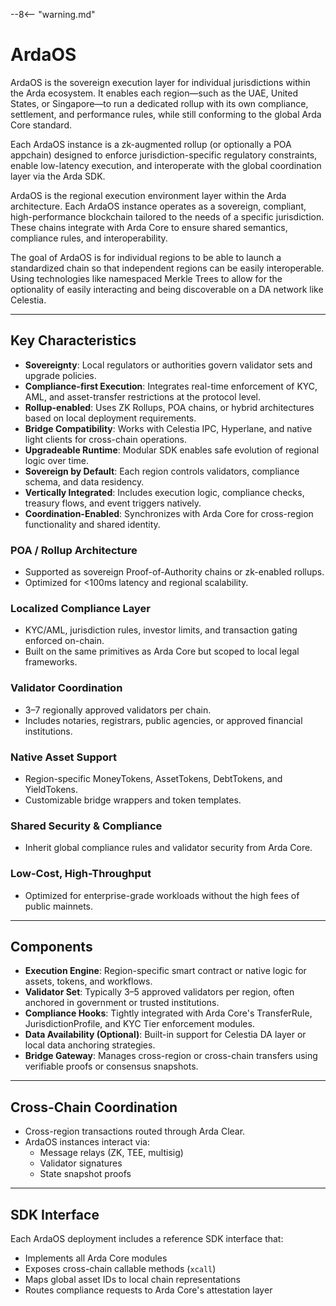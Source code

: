 --8<-- "warning.md"
# ArdaOS

ArdaOS is the sovereign execution layer for individual jurisdictions within the Arda ecosystem. It enables each region—such as the UAE, United States, or Singapore—to run a dedicated rollup with its own compliance, settlement, and performance rules, while still conforming to the global Arda Core standard.

Each ArdaOS instance is a zk-augmented rollup (or optionally a POA appchain) designed to enforce jurisdiction-specific regulatory constraints, enable low-latency execution, and interoperate with the global coordination layer via the Arda SDK.

ArdaOS is the regional execution environment layer within the Arda architecture. Each ArdaOS instance operates as a sovereign, compliant, high-performance blockchain tailored to the needs of a specific jurisdiction. These chains integrate with Arda Core to ensure shared semantics, compliance rules, and interoperability.

The goal of ArdaOS is for individual regions to be able to launch a standardized chain so that independent regions can be easily interoperable. Using technologies like namespaced Merkle Trees to allow for the optionality of easily interacting and being discoverable on a DA network like Celestia.

---

## Key Characteristics

- **Sovereignty**: Local regulators or authorities govern validator sets and upgrade policies.
- **Compliance-first Execution**: Integrates real-time enforcement of KYC, AML, and asset-transfer restrictions at the protocol level.
- **Rollup-enabled**: Uses ZK Rollups, POA chains, or hybrid architectures based on local deployment requirements.
- **Bridge Compatibility**: Works with Celestia IPC, Hyperlane, and native light clients for cross-chain operations.
- **Upgradeable Runtime**: Modular SDK enables safe evolution of regional logic over time.
- **Sovereign by Default**: Each region controls validators, compliance schema, and data residency.
- **Vertically Integrated**: Includes execution logic, compliance checks, treasury flows, and event triggers natively.
- **Coordination-Enabled**: Synchronizes with Arda Core for cross-region functionality and shared identity.

### POA / Rollup Architecture
- Supported as sovereign Proof-of-Authority chains or zk-enabled rollups.
- Optimized for <100ms latency and regional scalability.

### Localized Compliance Layer
- KYC/AML, jurisdiction rules, investor limits, and transaction gating enforced on-chain.
- Built on the same primitives as Arda Core but scoped to local legal frameworks.

### Validator Coordination
- 3–7 regionally approved validators per chain.
- Includes notaries, registrars, public agencies, or approved financial institutions.

### Native Asset Support
- Region-specific MoneyTokens, AssetTokens, DebtTokens, and YieldTokens.
- Customizable bridge wrappers and token templates.

### Shared Security & Compliance
- Inherit global compliance rules and validator security from Arda Core.

### Low-Cost, High-Throughput
- Optimized for enterprise-grade workloads without the high fees of public mainnets.

---

## Components

- **Execution Engine**: Region-specific smart contract or native logic for assets, tokens, and workflows.
- **Validator Set**: Typically 3–5 approved validators per region, often anchored in government or trusted institutions.
- **Compliance Hooks**: Tightly integrated with Arda Core's TransferRule, JurisdictionProfile, and KYC Tier enforcement modules.
- **Data Availability (Optional)**: Built-in support for Celestia DA layer or local data anchoring strategies.
- **Bridge Gateway**: Manages cross-region or cross-chain transfers using verifiable proofs or consensus snapshots.

---

## Cross-Chain Coordination

- Cross-region transactions routed through Arda Clear.
- ArdaOS instances interact via:
  - Message relays (ZK, TEE, multisig)
  - Validator signatures
  - State snapshot proofs

---

## SDK Interface

Each ArdaOS deployment includes a reference SDK interface that:

- Implements all Arda Core modules
- Exposes cross-chain callable methods (`xcall`)
- Maps global asset IDs to local chain representations
- Routes compliance requests to Arda Core's attestation layer
